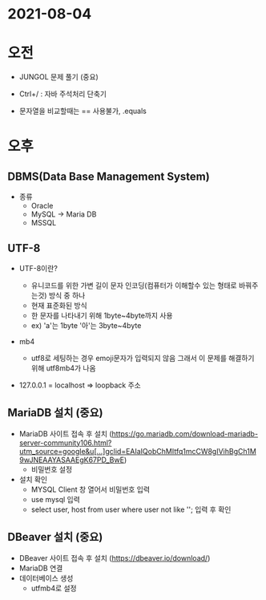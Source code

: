 # 2021-08-04

# 오전
+ JUNGOL 문제 풀기 (중요)

+ Ctrl+/ : 자바 주석처리 단축기
+ 문자열을 비교할때는 == 사용불가, .equals


# 오후
## DBMS(Data Base Management System)
+ 종류
    - Oracle
    - MySQL -> Maria DB
    - MSSQL
            

## UTF-8
+ UTF-8이란?
    - 유니코드를 위한 가변 길이 문자 인코딩(컴퓨터가 이해할수 있는 형태로 바꿔주는것) 방식 중 하나
    - 현재 표준화된 방식
    - 한 문자를 나타내기 위해 1byte~4byte까지 사용
    - ex) 'a'는 1byte '아'는 3byte~4byte
+ mb4
    - utf8로 세팅하는 경우 emoji문자가 입력되지 않음 그래서 이 문제를 해결하기 위해 utf8mb4가 나옴

+ 127.0.0.1 = localhost
=> loopback 주소

## MariaDB 설치 (중요)
+ MariaDB 사이트 접속 후 설치 (https://go.mariadb.com/download-mariadb-server-community106.html?utm_source=google&u[…]gclid=EAIaIQobChMItfq1mcCW8gIVihBgCh1M9wJNEAAYASAAEgK67PD_BwE)
    - 비밀번호 설정
+ 설치 확인
    - MYSQL Client 창 열어서 비밀번호 입력
    - use mysql 입력
    - select user, host from user where user not like ''; 입력 후 확인

## DBeaver 설치 (중요)
+ DBeaver 사이트 접속 후 설치 (https://dbeaver.io/download/)
+ MariaDB 연결
+ 데이터베이스 생성
    - utfmb4로 설정